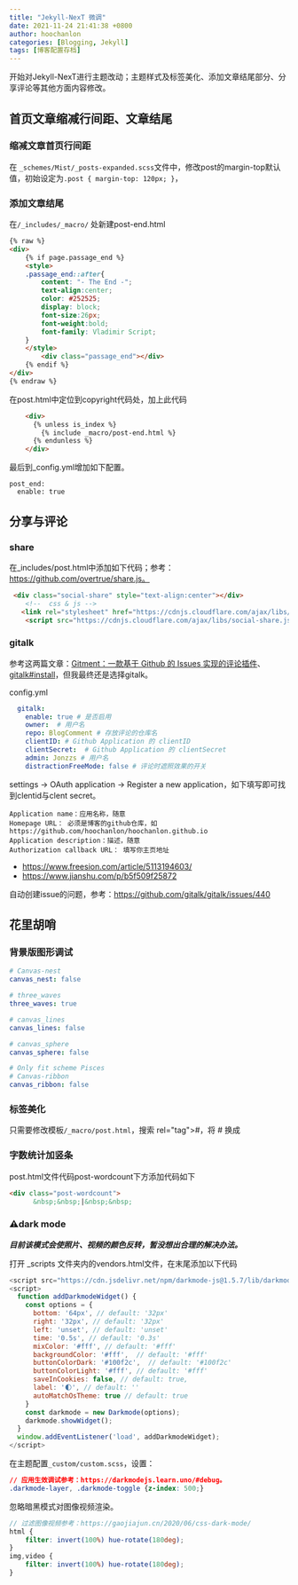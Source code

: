 ```yaml
---
title: "Jekyll-NexT 微调"
date: 2021-11-24 21:41:38 +0800
author: hoochanlon
categories: [Blogging, Jekyll]
tags: [博客配置存档]
---
```


开始对Jekyll-NexT进行主题改动；主题样式及标签美化、添加文章结尾部分、分享评论等其他方面内容修改。 <!-- more -->

## 首页文章缩减行间距、文章结尾

### 缩减文章首页行间距

在 `_schemes/Mist/_posts-expanded.scss`文件中，修改post的margin-top默认值，初始设定为`.post { margin-top: 120px; }`，

### 添加文章结尾

在`/_includes/_macro/` 处新建post-end.html

```html
{% raw %}
<div>
    {% if page.passage_end %}
    <style>
    .passage_end::after{
        content: "- The End -";
        text-align:center;
        color: #252525;
        display: block;
        font-size:26px;
        font-weight:bold;
        font-family: Vladimir Script;
    }
    </style>
        <div class="passage_end"></div>
    {% endif %}
</div>
{% endraw %}
```
在post.html中定位到copyright代码处，加上此代码

```html
    <div>
      {% unless is_index %}
        {% include _macro/post-end.html %}
      {% endunless %}
    </div>
```

最后到_config.yml增加如下配置。

```
post_end:
  enable: true
```



## 分享与评论

### share

在_includes/post.html中添加如下代码；参考：https://github.com/overtrue/share.js。

```html
 <div class="social-share" style="text-align:center"></div>
    <!--  css & js -->
   <link rel="stylesheet" href="https://cdnjs.cloudflare.com/ajax/libs/social-share.js/1.0.16/css/share.min.css">
    <script src="https://cdnjs.cloudflare.com/ajax/libs/social-share.js/1.0.16/js/social-share.min.js"></script>
```

### gitalk

参考这两篇文章：[Gitment：一款基于 Github 的 Issues 实现的评论插件](https://linux.cn/article-9018-1.html)、[gitalk#install](https://github.com/gitalk/gitalk#install)，但我最终还是选择gitalk。

config.yml

```yaml
  gitalk:
    enable: true # 是否启用
    owner:  # 用户名
    repo: BlogComment # 存放评论的仓库名
    clientID: # Github Application 的 clientID
    clientSecret:  # Github Application 的 clientSecret
    admin: Jonzzs # 用户名
    distractionFreeMode: false # 评论时遮照效果的开关
```

settings -> OAuth application -> Register a new application，如下填写即可找到clentid与clent secret。

```
Application name：应用名称，随意
Homepage URL： 必须是博客的github仓库，如https://github.com/hoochanlon/hoochanlon.github.io
Application description：描述，随意
Authorization callback URL： 填写你主页地址
```

* https://www.freesion.com/article/5113194603/
* https://www.jianshu.com/p/b5f509f25872

自动创建issue的问题，参考：https://github.com/gitalk/gitalk/issues/440



## 花里胡哨

### 背景版图形调试

```yaml
# Canvas-nest
canvas_nest: false

# three_waves
three_waves: true

# canvas_lines
canvas_lines: false

# canvas_sphere
canvas_sphere: false

# Only fit scheme Pisces
# Canvas-ribbon
canvas_ribbon: false
```

### 标签美化

只需要修改模板`/_macro/post.html`，搜索 rel="tag">#，将 # 换成<i class="fa fa-tag"></i>

### 字数统计加竖条

post.html文件代码post-wordcount下方添加代码如下

```html
<div class="post-wordcount">
      &nbsp;&nbsp;|&nbsp;&nbsp;
```

### ⚠️dark mode

***目前该模式会使照片、视频的颜色反转，暂没想出合理的解决办法。***

打开 _scripts 文件夹内的vendors.html文件，在末尾添加以下代码

```js
<script src="https://cdn.jsdelivr.net/npm/darkmode-js@1.5.7/lib/darkmode-js.min.js"></script>
<script>
  function addDarkmodeWidget() {
    const options = {
      bottom: '64px', // default: '32px'
      right: '32px', // default: '32px'
      left: 'unset', // default: 'unset'
      time: '0.5s', // default: '0.3s'
      mixColor: '#fff', // default: '#fff'
      backgroundColor: '#fff',  // default: '#fff'
      buttonColorDark: '#100f2c',  // default: '#100f2c'
      buttonColorLight: '#fff', // default: '#fff'
      saveInCookies: false, // default: true,
      label: '🌓', // default: ''
      autoMatchOsTheme: true // default: true
    }
    const darkmode = new Darkmode(options);
    darkmode.showWidget();
  }
  window.addEventListener('load', addDarkmodeWidget);
</script>
```

在主题配置`_custom/custom.scss`，设置：

```css
// 应用生效调试参考：https://darkmodejs.learn.uno/#debug。
.darkmode-layer, .darkmode-toggle {z-index: 500;}
```

忽略暗黑模式对图像视频渲染。

```scss
// 过滤图像视频参考：https://gaojiajun.cn/2020/06/css-dark-mode/
html {
    filter: invert(100%) hue-rotate(180deg);
}
img,video {
    filter: invert(100%) hue-rotate(180deg);
}
```



